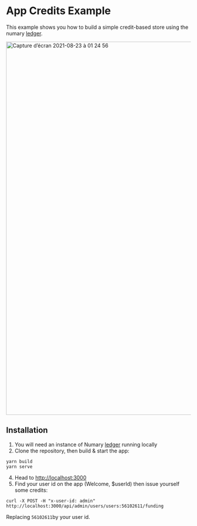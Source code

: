 # App Credits Example

This example shows you how to build a simple credit-based store using the numary [ledger](https://github.com/numary/ledger).

<img width="1015" alt="Capture d’écran 2021-08-23 à 01 24 56" src="https://user-images.githubusercontent.com/1770991/130373310-e0a07cfb-5e9b-4176-81ae-f9229d68cf41.png">

## Installation

1. You will need an instance of Numary [ledger](https://github.com/numary/ledger) running locally
2. Clone the repository, then build & start the app:

```SHELL
yarn build
yarn serve
```

4. Head to [http://localhost:3000](http://localhost:3000)
5. Find your user id on the app (Welcome, $userId) then issue yourself some credits:

```SHELL
curl -X POST -H "x-user-id: admin" http://localhost:3000/api/admin/users/users:56102611/funding
```

Replacing `56102611`by your user id.